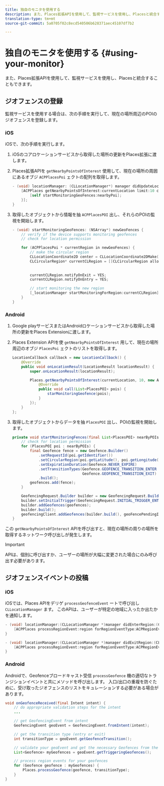 ```yaml
---
title: 独自のモニタを使用する
description: また、Places拡張APIを使用して、監視サービスを使用し、Placesと統合することもできます。
translation-type: tm+mt
source-git-commit: 5a0705f02c8ecd540506b628371aec45107df7b2

---
```



# 独自のモニタを使用する {#using-your-monitor}

また、Places拡張APIを使用して、監視サービスを使用し、Placesと統合することもできます。

## ジオフェンスの登録

監視サービスを使用する場合は、次の手順を実行して、現在の場所周辺のPOIのジオフェンスを登録します。

### iOS

iOSで、次の手順を実行します。

1. iOSのコアロケーションサービスから取得した場所の更新をPlaces拡張に渡します。

1. Places拡張APIを `getNearbyPointsOfInterest` 使用して、現在の場所の周囲にあるオブジ `ACPPlacesPoi` ェクトの配列を取得します。

   ```objective-c
   - (void) locationManager: (CLLocationManager*) manager didUpdateLocations: (NSArray<CLLocation*>*) locations {
       [ACPPlaces getNearbyPointsOfInterest:currentLocation limit:10 callback: ^ (NSArray<ACPPlacesPoi*>* _Nullable nearbyPoi) {
           [self startMonitoringGeoFences:nearbyPoi];
       }];
   }
   ```

1. 取得したオブジェクトから情報を抽 `ACPPlacesPOI` 出し、それらのPOIの監視を開始します。

   ```objective-c
   - (void) startMonitoringGeoFences: (NSArray*) newGeoFences {
       // verify if the device supports monitoring geofences
       // check for location permission
   
       for (ACPPlacesPoi * currentRegion in newGeoFences) {
           // make the circular region
           CLLocationCoordinate2D center = CLLocationCoordinate2DMake(currentRegion.latitude, currentRegion.longitude);
           CLCircularRegion* currentCLRegion = [[CLCircularRegion alloc] initWithCenter:center
                                                                                 radius:currentRegion.radius
                                                                             identifier:currentRegion.identifier];
           currentCLRegion.notifyOnExit = YES;
           currentCLRegion.notifyOnEntry = YES;
   
           // start monitoring the new region
           [_locationManager startMonitoringForRegion:currentCLRegion];
       }
   }
   ```

### Android

1. Google playサービスまたはAndroidロケーションサービスから取得した場所の更新をPlaces Extensionに渡します。

1. Places Extension APIを使 `getNearbyPointsOfInterest` 用して、現在の場所周辺のオブジ `PlacesPoi` ェクトのリストを取得します。

   ```java
   LocationCallback callback = new LocationCallback() {
       @Override
       public void onLocationResult(LocationResult locationResult) {
           super.onLocationResult(locationResult);
   
           Places.getNearbyPointsOfInterest(currentLocation, 10, new AdobeCallback<List<PlacesPOI>>() {
               @Override
               public void call(List<PlacesPOI> pois) {
                   starMonitoringGeofence(pois);
               }
           });
       }
   };
   ```

1. 取得したオブジェクトからデータを抽 `PlacesPOI` 出し、POIの監視を開始します。

   ```java
   private void startMonitoringFences(final List<PlacesPOI> nearByPOIs) {
       // check for location permission
       for (PlacesPOI poi : nearByPOIs) {
           final Geofence fence = new Geofence.Builder()
               .setRequestId(poi.getIdentifier())
               .setCircularRegion(poi.getLatitude(), poi.getLongitude(), poi.getRadius())
               .setExpirationDuration(Geofence.NEVER_EXPIRE)
               .setTransitionTypes(Geofence.GEOFENCE_TRANSITION_ENTER |
                                   Geofence.GEOFENCE_TRANSITION_EXIT)
               .build();
           geofences.add(fence);
       }
   
       GeofencingRequest.Builder builder = new GeofencingRequest.Builder();
       builder.setInitialTrigger(GeofencingRequest.INITIAL_TRIGGER_ENTER);
       builder.addGeofences(geofences);
       builder.build();
       geofencingClient.addGeofences(builder.build(), geoFencePendingIntent)
   }
   ```


この `getNearbyPointsOfInterest` APIを呼び出すと、現在の場所の周りの場所を取得するネットワーク呼び出しが発生します。

>[!IMPORTANT]
>
>APIは、個別に呼び出すか、ユーザーの場所が大幅に変更された場合にのみ呼び出す必要があります。

## ジオフェンスイベントの投稿

### iOS

iOSでは、Places APIをデリゲ `processGeofenceEvent` ートで呼び出し `CLLocationManager` ます。 このAPIは、ユーザーが特定の地域に入ったか出たかを通知します。

```objective-c
- (void) locationManager:(CLLocationManager *)manager didEnterRegion:(CLRegion *)region {
    [ACPPlaces processRegionEvent:region forRegionEventType:ACPRegionEventTypeEntry];
}

- (void) locationManager:(CLLocationManager *)manager didExitRegion:(CLRegion *)region {
    [ACPPlaces processRegionEvent:region forRegionEventType:ACPRegionEventTypeExit];
}
```

### Android

Androidで、Geofenceブロードキャスト受信 `processGeofence` 機の適切なトランジションイベントと共にメソッドを呼び出します。 入口/出口の重複を防ぐために、受け取ったジオフェンスのリストをキュレーションする必要がある場合があります。

```java
void onGeofenceReceived(final Intent intent) {
    // do appropriate validation steps for the intent
    ...

    // get GeofencingEvent from intent
    GeofencingEvent geoEvent = GeofencingEvent.fromIntent(intent);

    // get the transition type (entry or exit)
    int transitionType = geoEvent.getGeofenceTransition();

    // validate your geoEvent and get the necessary Geofences from the list
    List<Geofence> myGeofences = geoEvent.getTriggeringGeofences();

    // process region events for your geofences
    for (Geofence geofence : myGeofences) {
        Places.processGeofence(geofence, transitionType);
    }
}
```
